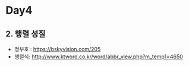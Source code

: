 # Day4


## 2. 행렬 성질

 - 정부호 : https://bskyvision.com/205
 - 행렬식: http://www.ktword.co.kr/word/abbr_view.php?m_temp1=4650
 
